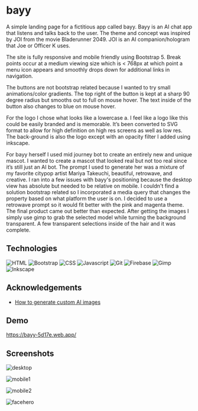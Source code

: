 # bayy

A simple landing page for a fictitious app called bayy. Bayy is an AI chat app that listens and talks back to the user. The theme and concept was inspired by JOI from the movie Bladerunner 2049. JOI is an AI companion/hologram that Joe or Officer K uses.

The site is fully responsive and mobile friendly using Bootstrap 5. Break points occur at a medium viewing size which is < 768px at which point a menu icon appears and smoothly drops down for additional links in navigation.

The buttons are not bootstrap related because I wanted to try small animations/color gradients. The top right of the button is kept at a sharp 90 degree radius but smooths out to full on mouse hover. The text inside of the button also changes to blue on mouse hover.

For the logo I chose what looks like a lowercase a. I feel like a logo like this could be easily branded and is memorable. It’s been converted to SVG format to allow for high definition on high res screens as well as low res. The back-ground is also the logo except with an opacity filter I added using inkscape.

For bayy herself I used mid journey bot to create an entirely new and unique mascot. I wanted to create a mascot that looked real but not too real since it’s still just an AI bot. The prompt I used to generate her was a mixture of my favorite citypop artist Mariya Takeuchi, beautiful, retrowave, and creative. I ran into a few issues with bayy's positioning because the desktop view has absolute but needed to be relative on mobile. I couldn't find a solution bootstrap related so I incorporated a media query that changes the property based on what platform the user is on. I decided to use a retrowave prompt so it would fit better with the pink and magenta theme. The final product came out better than expected. After getting the images I simply use gimp to grab the selected model while turning the background transparent. A few transparent selections inside of the hair and it was complete. 

## Technologies
![HTML](https://img.shields.io/badge/HTML-239120?style=for-the-badge&logo=html5&logoColor=white)
![Bootstrap](https://img.shields.io/badge/Bootstrap-563D7C?style=for-the-badge&logo=bootstrap&logoColor=white)
![CSS](https://img.shields.io/badge/CSS-239120?&style=for-the-badge&logo=css3&logoColor=white)
![Javascript](https://img.shields.io/badge/JavaScript-F7DF1E?style=for-the-badge&logo=javascript&logoColor=black)
![Git](https://img.shields.io/badge/GIT-E44C30?style=for-the-badge&logo=git&logoColor=white)
![Firebase](https://img.shields.io/badge/firebase-%23039BE5.svg?style=for-the-badge&logo=firebase)
![Gimp](https://img.shields.io/badge/Gimp-657D8B?style=for-the-badge&logo=gimp&logoColor=FFFFFF)
![Inkscape](https://img.shields.io/badge/Inkscape-000000?style=for-the-badge&logo=Inkscape&logoColor=white)

## Acknowledgements

 - [How to generate custom AI images](https://youtu.be/8xePoQ6ZuXI)


## Demo

https://bayy-5d17e.web.app/


## Screenshots

![desktop](https://user-images.githubusercontent.com/48900828/209735577-96941dd5-bb84-4d10-bd5d-a3de02801391.PNG)

![mobile1](https://user-images.githubusercontent.com/48900828/209735582-b425f2e4-3491-4d1c-a2e2-ea39dd6da0e4.PNG)

![mobile2](https://user-images.githubusercontent.com/48900828/209735583-abbf1a58-abab-40b0-8c45-57af055c485d.PNG)

![facehero](https://user-images.githubusercontent.com/48900828/209735625-a4407597-427e-4214-a02b-28d4163f9469.png)
